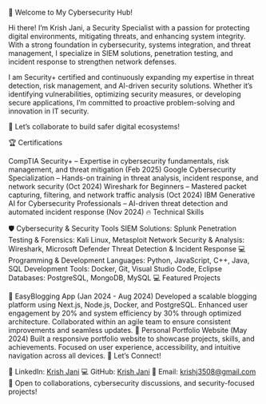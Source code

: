 👋 Welcome to My Cybersecurity Hub!

Hi there! I’m Krish Jani, a Security Specialist with a passion for protecting digital environments, mitigating threats, and enhancing system integrity. With a strong foundation in cybersecurity, systems integration, and threat management, I specialize in SIEM solutions, penetration testing, and incident response to strengthen network defenses.

I am Security+ certified and continuously expanding my expertise in threat detection, risk management, and AI-driven security solutions. Whether it’s identifying vulnerabilities, optimizing security measures, or developing secure applications, I’m committed to proactive problem-solving and innovation in IT security.

🚀 Let’s collaborate to build safer digital ecosystems!

🏆 Certifications

CompTIA Security+ – Expertise in cybersecurity fundamentals, risk management, and threat mitigation (Feb 2025)
Google Cybersecurity Specialization – Hands-on training in threat analysis, incident response, and network security (Oct 2024)
Wireshark for Beginners – Mastered packet capturing, filtering, and network traffic analysis (Oct 2024)
IBM Generative AI for Cybersecurity Professionals – AI-driven threat detection and automated incident response (Nov 2024)
🔥 Technical Skills

🛡️ Cybersecurity & Security Tools
SIEM Solutions: Splunk
Penetration Testing & Forensics: Kali Linux, Metasploit
Network Security & Analysis: Wireshark, Microsoft Defender
Threat Detection & Incident Response
💻 Programming & Development
Languages: Python, JavaScript, C++, Java, SQL
Development Tools: Docker, Git, Visual Studio Code, Eclipse
Databases: PostgreSQL, MongoDB, MySQL
💻 Featured Projects

🔹 EasyBlogging App (Jan 2024 - Aug 2024)
Developed a scalable blogging platform using Next.js, Node.js, Docker, and PostgreSQL.
Enhanced user engagement by 20% and system efficiency by 30% through optimized architecture.
Collaborated within an agile team to ensure consistent improvements and seamless updates.
🔹 Personal Portfolio Website (May 2024)
Built a responsive portfolio website to showcase projects, skills, and achievements.
Focused on user experience, accessibility, and intuitive navigation across all devices.
📢 Let’s Connect!

🔗 LinkedIn: [Krish Jani]([https://yourlink.com](https://www.linkedin.com/in/krish1123/))
💻 GitHub: [Krish Jani](https://github.com/jani333/)
📧 Email: krishj3508@gmail.com
🔐 Open to collaborations, cybersecurity discussions, and security-focused projects!
